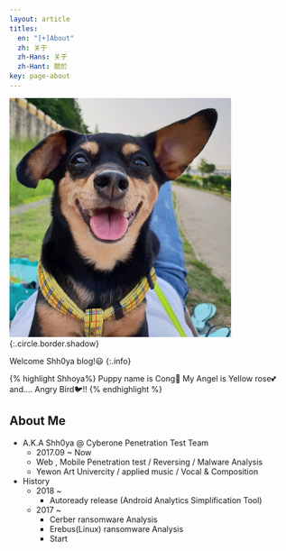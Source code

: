 ```yaml
---
layout: article
titles:
  en: "[+]About"
  zh: 关于
  zh-Hans: 关于
  zh-Hant: 關於
key: page-about
---
```


![Cong](https://raw.githubusercontent.com/Shhoya/Shhoya.github.io/master/assets/images/logo/Cong.png "Cong"){:.circle.border.shadow}

Welcome Shh0ya blog!😃
{:.info}

{% highlight Shhoya%}
Puppy name is Cong🐶
My Angel is Yellow rose💕 and.... Angry Bird🐦!!
{% endhighlight %}



## About Me

- A.K.A Shh0ya @ Cyberone Penetration Test Team
  - 2017.09 ~ Now
  - Web , Mobile Penetration test / Reversing / Malware Analysis
  - Yewon Art Univercity / applied music / Vocal & Composition
- History
  - 2018 ~
    - Autoready release (Android Analytics Simplification Tool)
  - 2017 ~
    - Cerber ransomware Analysis
    - Erebus(Linux) ransomware Analysis
    - Start